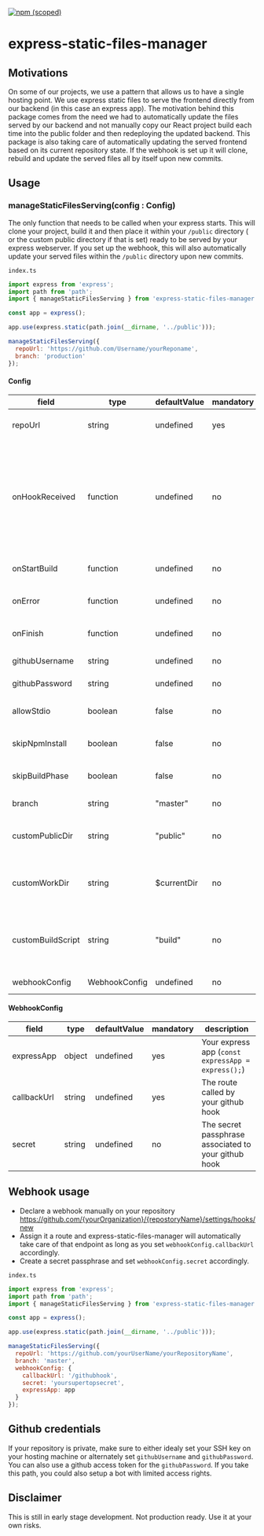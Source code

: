 [![npm (scoped)](https://img.shields.io/npm/v/express-static-files-manager.svg)](https://www.npmjs.com/package/express-static-files-manager)

# express-static-files-manager

## Motivations

On some of our projects, we use a pattern that allows us to have a single hosting point. We use express static files to serve the frontend directly from our backend (in this case an express app). The motivation behind this package comes from the need we had to automatically update the files served by our backend and not manually copy our React project build each time into the public folder and then redeploying the updated backend. This package is also taking care of automatically updating the served frontend based on its current repository state. If the webhook is set up it will clone, rebuild and update the served files all by itself upon new commits.

## Usage

### manageStaticFilesServing(config : Config)

The only function that needs to be called when your express starts.
This will clone your project, build it and then place it within your `/public` directory ( or the custom public directory if that is set) ready to be served by your express webserver.
If you set up the webhook, this will also automatically update your served files within the `/public` directory upon new commits.

`index.ts`

```js
import express from 'express';
import path from 'path';
import { manageStaticFilesServing } from 'express-static-files-manager';

const app = express();

app.use(express.static(path.join(__dirname, '../public')));

manageStaticFilesServing({
  repoUrl: 'https://github.com/Username/yourReponame',
  branch: 'production'
});
```

#### Config

| **field**         | **type**      | **defaultValue** | **mandatory** | **description**                                                                                   |
| ----------------- | ------------- | ---------------- | ------------- | ------------------------------------------------------------------------------------------------- |
| repoUrl           | string        | undefined        | yes           | Your repository's URL                                                                             |
| onHookReceived    | function      | undefined        | no            | Overwrites default express-static-files-manager hook controller passing express res, req and next fields to your function |
| onStartBuild      | function      | undefined        | no            | Function called on build start                                                                    |
| onError           | function      | undefined        | no            | Function called on error                                                                          |
| onFinish          | function      | undefined        | no            | Function called on build finish                                                                   |
| githubUsername    | string        | undefined        | no            | Your github username                                                                              |
| githubPassword    | string        | undefined        | no            | Your github password                                                                              |
| allowStdio        | boolean       | false            | no            | Setting this to true will pipe to stdio                                                           |
| skipNpmInstall    | boolean       | false            | no            | If you wish to skip npm install phase                                                             |
| skipBuildPhase    | boolean       | false            | no            | If you wish to skip build phase                                                                   |
| branch            | string        | "master"         | no            | Your branch name                                                                                  |
| customPublicDir   | string        | "public"         | no            | The directory containing your public static files                                                 |
| customWorkDir     | string        | \$currentDir     | no            | The directory where builds are generated and processed                                            |
| customBuildScript | string        | "build"          | no            | Set a custom script to use in your packages.json to build your files                              |
| webhookConfig     | WebhookConfig | undefined        | no            | The webhook config                                                                                |

#### WebhookConfig

| **field**   | **type** | **defaultValue** | **mandatory** | **description**                                      |
| ----------- | -------- | ---------------- | ------------- | ---------------------------------------------------- |
| expressApp  | object   | undefined        | yes           | Your express app (`const expressApp = express();`)   |
| callbackUrl | string   | undefined        | yes           | The route called by your github hook                 |
| secret      | string   | undefined        | no            | The secret passphrase associated to your github hook |

## Webhook usage

- Declare a webhook manually on your repository https://github.com/{yourOrganization}/{repostoryName}/settings/hooks/new
- Assign it a route and express-static-files-manager will automatically take care of that endpoint as long as you set `webhookConfig.callbackUrl` accordingly.
- Create a secret passphrase and set `webhookConfig.secret` accordingly.

`index.ts`

```js
import express from 'express';
import path from 'path';
import { manageStaticFilesServing } from 'express-static-files-manager';

const app = express();

app.use(express.static(path.join(__dirname, '../public')));

manageStaticFilesServing({
  repoUrl: 'https://github.com/yourUserName/yourRepositoryName',
  branch: 'master',
  webhookConfig: {
    callbackUrl: '/githubhook',
    secret: 'yoursupertopsecret',
    expressApp: app
  }
});
```

## Github credentials

If your repository is private, make sure to either idealy set your SSH key on your hosting machine or alternately set `githubUsername` and `githubPassword`. You can also use a github access token for the `githubPassword`. If you take this path, you could also setup a bot with limited access rights.   

## Disclaimer

This is still in early stage development. Not production ready. Use it at your own risks.
